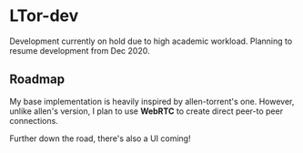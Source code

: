 # LTor-dev
Development currently on hold due to high academic workload. Planning to resume
development from Dec 2020.

## Roadmap
My base implementation is heavily inspired by allen-torrent's one. However, unlike allen's version, I plan to use **WebRTC** to create direct peer-to peer connections.

Further down the road, there's also a UI coming!
